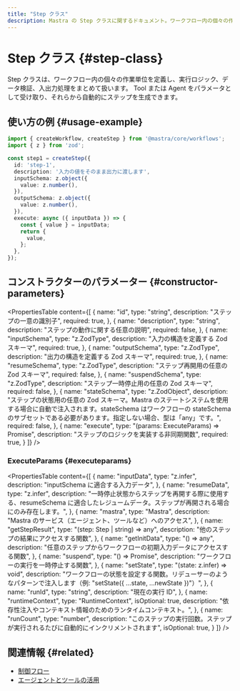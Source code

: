 ```yaml
---
title: "Step クラス"
description: Mastra の Step クラスに関するドキュメント。ワークフロー内の個々の作業単位を定義します。
---
```


# Step クラス \{#step-class\}

Step クラスは、ワークフロー内の個々の作業単位を定義し、実行ロジック、データ検証、入出力処理をまとめて扱います。
Tool または Agent をパラメータとして受け取り、それらから自動的にステップを生成できます。

## 使い方の例 \{#usage-example\}

```typescript filename="src/mastra/workflows/test-workflow.ts" showLineNumbers copy
import { createWorkflow, createStep } from '@mastra/core/workflows';
import { z } from 'zod';

const step1 = createStep({
  id: 'step-1',
  description: '入力の値をそのまま出力に渡します',
  inputSchema: z.object({
    value: z.number(),
  }),
  outputSchema: z.object({
    value: z.number(),
  }),
  execute: async ({ inputData }) => {
    const { value } = inputData;
    return {
      value,
    };
  },
});
```

## コンストラクターのパラメーター \{#constructor-parameters\}

<PropertiesTable
  content={[
{
name: "id",
type: "string",
description: "ステップの一意の識別子",
required: true,
},
{
name: "description",
type: "string",
description: "ステップの動作に関する任意の説明",
required: false,
},
{
name: "inputSchema",
type: "z.ZodType<any>",
description: "入力の構造を定義する Zod スキーマ",
required: true,
},
{
name: "outputSchema",
type: "z.ZodType<any>",
description: "出力の構造を定義する Zod スキーマ",
required: true,
},
{
name: "resumeSchema",
type: "z.ZodType<any>",
description: "ステップ再開用の任意の Zod スキーマ",
required: false,
},
{
name: "suspendSchema",
type: "z.ZodType<any>",
description: "ステップ一時停止用の任意の Zod スキーマ",
required: false,
},
{
name: "stateSchema",
type: "z.ZodObject<any>",
description: "ステップの状態用の任意の Zod スキーマ。Mastra のステートシステムを使用する場合に自動で注入されます。stateSchema はワークフローの stateSchema のサブセットである必要があります。指定しない場合、型は「any」です。",
required: false,
},
{
name: "execute",
type: "(params: ExecuteParams) => Promise<any>",
description: "ステップのロジックを実装する非同期関数",
required: true,
}
]}
/>

### ExecuteParams \{#executeparams\}

<PropertiesTable
  content={[
{
name: "inputData",
type: "z.infer<TStepInput>",
description: "inputSchema に適合する入力データ",
},
{
name: "resumeData",
type: "z.infer<TResumeSchema>",
description:
"一時停止状態からステップを再開する際に使用する、resumeSchema に適合したレジュームデータ。ステップが再開される場合にのみ存在します。",
},
{
name: "mastra",
type: "Mastra",
description: "Mastra のサービス（エージェント、ツールなど）へのアクセス",
},
{
name: "getStepResult",
type: "(step: Step | string) => any",
description: "他のステップの結果にアクセスする関数",
},
{
name: "getInitData",
type: "() => any",
description:
"任意のステップからワークフローの初期入力データにアクセスする関数",
},
{
name: "suspend",
type: "() => Promise<void>",
description: "ワークフローの実行を一時停止する関数",
},
{
name: "setState",
type: "(state: z.infer<TState>) => void",
description: "ワークフローの状態を設定する関数。リデューサーのようなパターンで注入します（例: \"setState({ ...state, ...newState })\"）",
},
{
name: "runId",
type: "string",
description: "現在の実行 ID",
},
{
name: "runtimeContext",
type: "RuntimeContext",
isOptional: true,
description:
"依存性注入やコンテキスト情報のためのランタイムコンテキスト。",
},
{
name: "runCount",
type: "number",
description: "このステップの実行回数。ステップが実行されるたびに自動的にインクリメントされます",
isOptional: true,
}
]}
/>

## 関連情報 \{#related\}

* [制御フロー](/docs/workflows/control-flow)
* [エージェントとツールの活用](/docs/workflows/using-with-agents-and-tools)